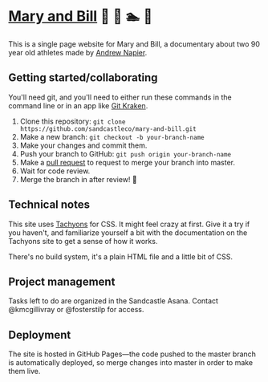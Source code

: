 # [Mary and Bill](http://maryandbill.com) :older_man: :older_woman: :swimmer: :runner:

This is a single page website for Mary and Bill, a documentary about two 90 year old athletes made by [Andrew Napier](http://andrewnapier.com).

## Getting started/collaborating

You'll need git, and you'll need to either run these commands in the command line or in an app like [Git Kraken](http://gitkraken.com).

1. Clone this repository: `git clone https://github.com/sandcastleco/mary-and-bill.git`
2. Make a new branch: `git checkout -b your-branch-name`
3. Make your changes and commit them.
4. Push your branch to GitHub: `git push origin your-branch-name`
5. Make a [pull request](https://github.com/sandcastleco/mary-and-bill/pulls) to request to merge your branch into master.
6. Wait for code review.
7. Merge the branch in after review! :rocket:

## Technical notes

This site uses [Tachyons](http://tachyons.io) for CSS. It might feel crazy at first. Give it a try if you haven't, and familiarize yourself a bit with the documentation on the Tachyons site to get a sense of how it works.

There's no build system, it's a plain HTML file and a little bit of CSS.

## Project management

Tasks left to do are organized in the Sandcastle Asana. Contact @kmcgillivray or @fosterstilp for access.

## Deployment

The site is hosted in GitHub Pages—the code pushed to the master branch is automatically deployed, so merge changes into master in order to make them live.
